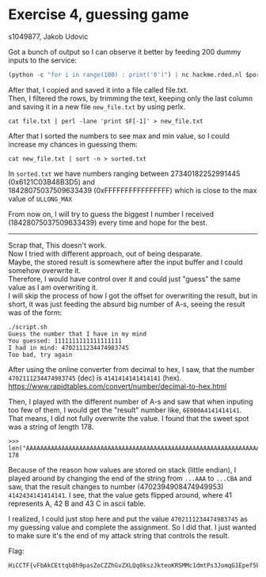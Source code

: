 # Exercise 4, guessing game
s1049877, Jakob Udovic

Got a bunch of output so I can observe it better by feeding 200 dummy inputs to the service:  
```py
(python -c "for i in range(100) : print('0')") | nc hackme.rded.nl $port | grep had 
```  
After that, I copied and saved it into a file called file.txt.  
Then, I filtered the rows, by trimming the text, keeping only the last column and saving it in a new file `new_file.txt` by using perlx.  

```
cat file.txt | perl -lane 'print $F[-1]' > new_file.txt 
```

After that I sorted the numbers to see max and min value, so I could increase my chances in guessing them:  
```
cat new_file.txt | sort -n > sorted.txt 
```

In `sorted.txt` we have numbers ranging between 27340182252991445 (0x6121C03B48B3D5)
and  
18428075037509633439 (0xFFFFFFFFFFFFFFFF)
which is close to the max value of `ULLONG_MAX`

From now on, I will try to guess the biggest I number I received (18428075037509633439) every time and hope for the best.

--- 

Scrap that, This doesn't work.  
Now I tried with different approach, out of being desparate.  
Maybe, the stored result is somewhere after the input buffer and I could somehow overwrite it.  
Therefore, I would have control over it and could just "guess" the same value as I am overwriting it.  
I will skip the process of how I got the offset for overwriting the result, but in short, it was just feeding the absurd big number of A-s, seeing the result was of the form:   

```
./script.sh 
Guess the number that I have in my mind
You guessed: 1111111111111111111
I had in mind: 4702111234474983745
Too bad, try again
```

After using the online converter from decimal to hex, I saw, that the number `4702111234474983745` (dec) is `4141414141414141` (hex).  
https://www.rapidtables.com/convert/number/decimal-to-hex.html  

Then, I played with the different number of A-s and saw that when inputing too few of them, I would get the "result" number like, `6E000A4141414141`. That means, I did not fully overwrite the value. I found that the sweet spot was a string of length 178.  
```
>>> len("AAAAAAAAAAAAAAAAAAAAAAAAAAAAAAAAAAAAAAAAAAAAAAAAAAAAAAAAAAAAAAAAAAAAAAAAAAAAAAAAAAAAAAAAAAAAAAAAAAAAAAAAAAAAAAAAAAAAAAAAAAAAAAAAAAAAAAAAAAAAAAAAAAAAAAAAAAAAAAAAAAAAAAAAAAAAAAAAAA")
178
```  

Because of the reason how values are stored on stack (little endian), I played around by changing the end of the string from `...AAA` to `...CBA` and saw, that the result changes to number (4702394908474949953) `4142434141414141`. I see, that the value gets flipped around, where 41 represents A, 42 B and 43 C in ascii table.  

I realized, I could just stop here and put the value `4702111234474983745` as my guessing value and complete the assignment. So I did that. I just wanted to make sure it's the end of my attack string that controls the result.   

Flag:
```
HiCCTF{vFbAkCEttqb8h9pasZoCZZhGvZXLQq0kszJkteoKRSMMc1dmtPs3JomqG1Epef5k}
```